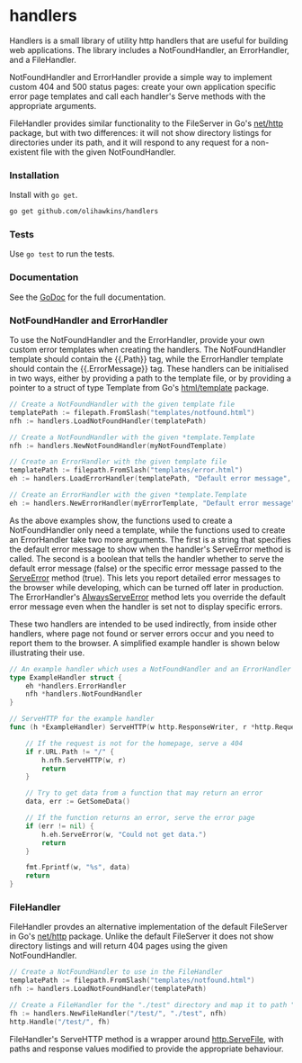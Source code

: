 # handlers
Handlers is a small library of utility http handlers that are useful for building web applications. The library includes a NotFoundHandler, an ErrorHandler, and a FileHandler. 

NotFoundHandler and ErrorHandler provide a simple way to implement custom 404 and 500 status pages: create your own application specific error page templates and call each handler's Serve methods with the appropriate arguments.

FileHandler provides similar functionality to the FileServer in Go's [net/http][gnh] package, but with two differences: it will not show directory listings for directories under its path, and it will respond to any request for a non-existent file with the given NotFoundHandler.

### Installation
Install with `go get`.

```sh
go get github.com/olihawkins/handlers
```

### Tests
Use `go test` to run the tests.

### Documentation
See the [GoDoc][gd] for the full documentation.

### NotFoundHandler and ErrorHandler
To use the NotFoundHandler and the ErrorHandler, provide your own custom error templates when creating the handlers. The NotFoundHandler template should contain the {{.Path}} tag, while the ErrorHandler template should contain the {{.ErrorMessage}} tag. These handlers can be initialised in two ways, either by providing a path to the template file, or by providing a pointer to a struct of type Template from Go's [html/template][ght] package.
```go
// Create a NotFoundHandler with the given template file
templatePath := filepath.FromSlash("templates/notfound.html")
nfh := handlers.LoadNotFoundHandler(templatePath)

// Create a NotFoundHandler with the given *template.Template
nfh := handlers.NewNotFoundHandler(myNotFoundTemplate)

// Create an ErrorHandler with the given template file
templatePath := filepath.FromSlash("templates/error.html")
eh := handlers.LoadErrorHandler(templatePath, "Default error message", true)

// Create an ErrorHandler with the given *template.Template
eh := handlers.NewErrorHandler(myErrorTemplate, "Default error message", true)

```
As the above examples show, the functions used to create a NotFoundHandler only need a template, while the functions used to create an ErrorHandler take two more arguments. The first is a string that specifies the default error message to show when the handler's ServeError method is called. The second is a boolean that tells the handler whether to serve the default error message (false) or the specific error message passed to the [ServeError][hse] method (true). This lets you report detailed error messages to the browser while developing, which can be turned off later in production. The ErrorHandler's [AlwaysServeError][hase] method lets you override the default error message even when the handler is set not to display specific errors.

These two handlers are intended to be used indirectly, from inside other handlers, where page not found or server errors occur and you need 
to report them to the browser. A simplified example handler is shown below illustrating their use.

```go
// An example handler which uses a NotFoundHandler and an ErrorHandler
type ExampleHandler struct {
	eh *handlers.ErrorHandler
	nfh *handlers.NotFoundHandler
}

// ServeHTTP for the example handler
func (h *ExampleHandler) ServeHTTP(w http.ResponseWriter, r *http.Request) {

	// If the request is not for the homepage, serve a 404
	if r.URL.Path != "/" {
		h.nfh.ServeHTTP(w, r)
		return
	}

	// Try to get data from a function that may return an error
	data, err := GetSomeData()

	// If the function returns an error, serve the error page
	if (err != nil) {
		h.eh.ServeError(w, "Could not get data.")
		return
	}

	fmt.Fprintf(w, "%s", data)
	return
}
```

### FileHandler
FileHandler provdes an alternative implementation of the default FileServer in Go's [net/http][gnh] package. Unlike the default FileServer it does not show directory listings and will return 404 pages using the given NotFoundHandler.

```go
// Create a NotFoundHandler to use in the FileHandler
templatePath := filepath.FromSlash("templates/notfound.html")
nfh := handlers.LoadNotFoundHandler(templatePath)

// Create a FileHandler for the "./test" directory and map it to path "/test/"
fh := handlers.NewFileHandler("/test/", "./test", nfh)
http.Handle("/test/", fh)
```
FileHandler's ServeHTTP method is a wrapper around [http.ServeFile][gsf], with paths and response values modified to provide the appropriate behaviour.

   [gd]: <https://godoc.org/github.com/olihawkins/handlers>
   [gnh]: <https://golang.org/pkg/net/http/>
   [ght]: <https://golang.org/pkg/html/template/>
   [hse]: <https://godoc.org/github.com/olihawkins/handlers#ErrorHandler.ServeError>
   [hase]: <https://godoc.org/github.com/olihawkins/handlers#ErrorHandler.AlwaysServeError>
   [gsf]: <https://golang.org/pkg/net/http/#ServeFile>
